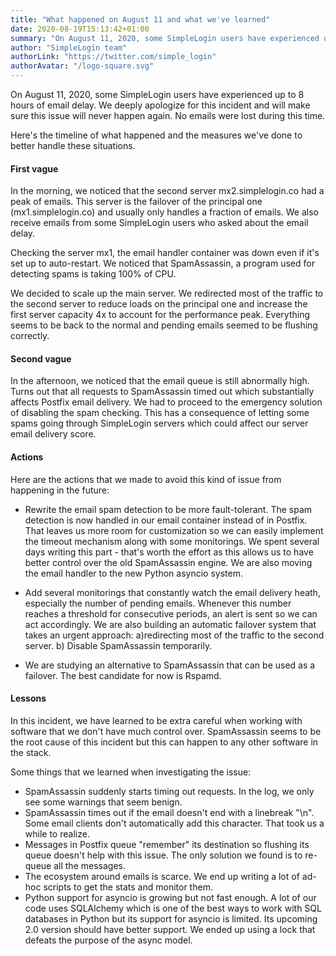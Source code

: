 ```yaml
---
title: "What happened on August 11 and what we've learned"
date: 2020-08-19T15:13:42+01:00
summary: "On August 11, 2020, some SimpleLogin users have experienced up to 8 hours of email delay. We deeply apologize for this incident and will make sure this issue will never happen again. No emails were lost during this time"
author: "SimpleLogin team"
authorLink: "https://twitter.com/simple_login"
authorAvatar: "/logo-square.svg"
---
```


On August 11, 2020, some SimpleLogin users have experienced up to 8 hours of email delay. We deeply apologize for this incident and will make sure this issue will never happen again. No emails were lost during this time.

Here's the timeline of what happened and the measures we've done to better handle these situations.

#### First vague

In the morning, we noticed that the second server mx2.simplelogin.co had a peak of emails. This server is the failover of the principal one (mx1.simplelogin.co) and usually only handles a fraction of emails. We also receive emails from some SimpleLogin users who asked about the email delay.

Checking the server mx1, the email handler container was down even if it's set up to auto-restart. We noticed that SpamAssassin, a program used for detecting spams is taking 100% of CPU.

We decided to scale up the main server. We redirected most of the traffic to the second server to reduce loads on the principal one and increase the first server capacity 4x to account for the performance peak. Everything seems to be back to the normal and pending emails seemed to be flushing correctly.

#### Second vague

In the afternoon, we noticed that the email queue is still abnormally high. Turns out that all requests to SpamAssassin timed out which substantially affects Postfix email delivery. We had to proceed to the emergency solution of disabling the spam checking. This has a consequence of letting some spams going through SimpleLogin servers which could affect our server email delivery score.

#### Actions

Here are the actions that we made to avoid this kind of issue from happening in the future:

- Rewrite the email spam detection to be more fault-tolerant. The spam detection is now handled in our email container instead of in Postfix. That leaves us more room for customization so we can easily implement the timeout mechanism along with some monitorings. We spent several days writing this part - that's worth the effort as this allows us to have better control over the old SpamAssassin engine. We are also moving the email handler to the new Python asyncio system.

- Add several monitorings that constantly watch the email delivery heath, especially the number of pending emails. Whenever this number reaches a threshold for consecutive periods, an alert is sent so we can act accordingly. We are also building an automatic failover system that takes an urgent approach: a)redirecting most of the traffic to the second server. b) Disable SpamAssassin temporarily.

- We are studying an alternative to SpamAssassin that can be used as a failover. The best candidate for now is Rspamd.

#### Lessons

In this incident, we have learned to be extra careful when working with software that we don't have much control over. SpamAssassin seems to be the root cause of this incident but this can happen to any other software in the stack.

Some things that we learned when investigating the issue:
- SpamAssassin suddenly starts timing out requests. In the log, we only see some warnings that seem benign.
- SpamAssassin times out if the email doesn't end with a linebreak "\n". Some email clients don't automatically add this character. That took us a while to realize.
- Messages in Postfix queue "remember" its destination so flushing its queue doesn't help with this issue. The only solution we found is to re-queue all the messages.
- The ecosystem around emails is scarce. We end up writing a lot of ad-hoc scripts to get the stats and monitor them.
- Python support for asyncio is growing but not fast enough. A lot of our code uses SQLAlchemy which is one of the best ways to work with SQL databases in Python but its support for asyncio is limited. Its upcoming 2.0 version should have better support. We ended up using a lock that defeats the purpose of the async model.


